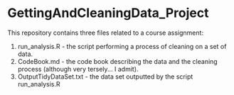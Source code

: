 # GettingAndCleaningData_Project

This repository contains three files related to a course assignment:
  1. run_analysis.R - the script performing a process of cleaning on a set of data.
  2. CodeBook.md - the code book describing the data and the cleaning process (although very tersely... I admit).
  3. OutputTidyDataSet.txt - the data set outputted by the script run_analysis.R
